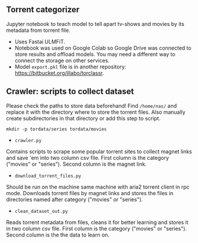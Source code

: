 ## Torrent categorizer

Jupyter notebook to teach model to tell apart tv-shows and movies by its metadata from torrent file.

- Uses Fastai ULMFiT.
- Notebook was used on Google Colab so Google Drive was connected to store results and offload models. You may need a different way to connect the storage on other services.
- Model `export.pkl` file is in another repository: https://bitbucket.org/illabo/torclassr.


## Crawler: scripts to collect dataset

Please check the paths to store data beforehand! Find `/home/nas/` and replace it with the directory where to store the torrent files. Also manually create subdirectories in that directory or add this step to script.
```
mkdir -p tordata/series tordata/movies
```

- `crawler.py`

Contains scripts to scrape some popular torrent sites to collect magnet links and save 'em into two column csv file. First column is the category ("movies" or "series"). Second column is the magnet link.

- `download_torrent_files.py`

Should be run on the machine same machine with aria2 torrent client in rpc mode. Downloads torrent files by magnet links and stores the files in directories named after category ("movies" or "series"). 

- `clean_dataset_out.py`

Reads torrent metadata from files, cleans it for better learning and stores it in two column csv file. First column is the category ("movies" or "series"). Second column is the the data to learn on.
